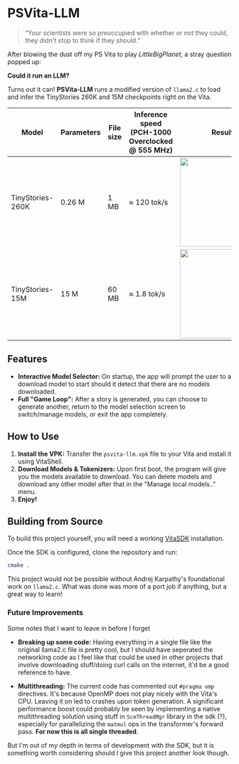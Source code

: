 # PSVita-LLM

> “Your scientists were so preoccupied with whether or not they could, they didn't stop to think if they should.”

After blowing the dust off my PS Vita to play *LittleBigPlanet*, a stray question popped up:

**Could it run an LLM?**

Turns out it can! **PSVita-LLM** runs a modified version of `llama2.c` to load and infer the TinyStories 260K and 15M checkpoints right on the Vita.


| Model | Parameters | File size | Inference speed (PCH-1000 Overclocked @ 555 MHz) | Results |
|-------|------------|-----------|---------------------------------------------------|---------|
| TinyStories-260K | 0.26 M | 1 MB | ≈ 120 tok/s | <img src="https://github.com/user-attachments/assets/1f1924cb-6be6-4b6e-8bee-5eef46ca1782" width="200"> |
| TinyStories-15M | 15 M | 60 MB | ≈ 1.8 tok/s | <img src="https://github.com/user-attachments/assets/0b6ab797-211d-47fb-afcb-13d788cf44a8" width="200"> |


## Features

- **Interactive Model Selector:** On startup, the app will prompt the user to a download model to start should it detect that there are no models downloaded.
- **Full "Game Loop":** After a story is generated, you can choose to generate another, return to the model selection screen to switch/manage models, or exit the app completely.

## How to Use

1.  **Install the VPK:** Transfer the `psvita-llm.vpk` file to your Vita and install it using VitaShell.
2.  **Download Models & Tokenizers:** Upon first boot, the program will give you the models available to download. You can delete models and download any other model after that in the "Manage local models.." menu.
3. **Enjoy!**


## Building from Source

To build this project yourself, you will need a working [VitaSDK](https://vitasdk.org/) installation.

Once the SDK is configured, clone the repository and run:

```bash
cmake .
```

This project would not be possible without Andrej Karpathy's foundational work on `llama2.c`. What was done was more of a port job if anything, but a great way to learn!

### Future Improvements

Some notes that I want to leave in before I forget

*   **Breaking up some code:** Having everything in a single file like the original llama2.c file is pretty cool, but I should have seperated the networking code as I feel like that could be used in other projects that involve downloading stuff/doing curl calls on the internet, it'd be a good reference to have.

*   **Multithreading:** The current code has commented out `#pragma omp` directives. It's because OpenMP does not play nicely with the Vita's CPU. Leaving it on led to crashes upon token generation. A significant performance boost could probably be seen by implementing a native multithreading solution using stuff in `SceThreadMgr` library in the sdk (?), especially for parallelizing the `matmul` ops in the transformer's forward pass. **For now this is all single threaded**.

But I'm out of my depth in terms of development with the SDK, but it is something worth considering should I give this project another look though.




